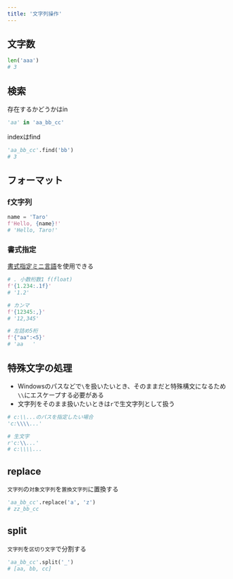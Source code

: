 ```yaml
---
title: '文字列操作'
---
```


## 文字数
```py
len('aaa')
# 3
```

## 検索
存在するかどうかはin

```py
'aa' in 'aa_bb_cc'
```

indexはfind

```py
'aa_bb_cc'.find('bb')
# 3
```

## フォーマット
### f文字列
```py
name = 'Taro'
f'Hello, {name}!'
# 'Hello, Taro!'
```

### 書式指定
[書式指定ミニ言語](https://docs.python.org/ja/3/library/string.html#format-specification-mini-language)を使用できる

```py
# . 小数桁数1 f(float)
f'{1.234:.1f}'
# '1.2'

# カンマ
f'{12345:,}'
# '12,345'

# 左詰め5桁
f'{"aa":<5}'
# 'aa   '
```

## 特殊文字の処理
- Windowsのパスなどで`\`を扱いたいとき、そのままだと特殊構文になるため`\\`にエスケープする必要がある
- 文字列をそのまま扱いたいときは`r`で生文字列として扱う

```py
# c:\\...のパスを指定したい場合
'c:\\\\...'

# 生文字
r'c:\\...'
# c:\\\\...
```

## replace
`文字列`の`対象文字列`を`置換文字列`に置換する

```py
'aa_bb_cc'.replace('a', 'z')
# zz_bb_cc
```

## split
`文字列`を`区切り文字`で分割する

```py
'aa_bb_cc'.split('_')
# [aa, bb, cc]
```
